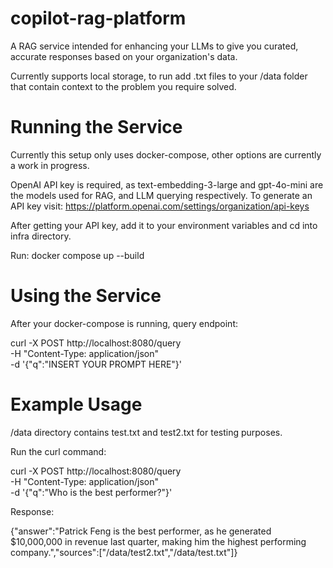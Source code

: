 # copilot-rag-platform

A RAG service intended for enhancing your LLMs to give you curated, accurate responses based on your organization's data.

Currently supports local storage, to run add .txt files to your /data folder that contain context
to the problem you require solved. 

# Running the Service

Currently this setup only uses docker-compose, other options are currently a work in progress.

OpenAI API key is required, as text-embedding-3-large and gpt-4o-mini are the models used for RAG, and LLM querying respectively. To generate an API key visit: https://platform.openai.com/settings/organization/api-keys 

After getting your API key, add it to your environment variables and cd into infra directory.

Run: docker compose up --build

# Using the Service

After your docker-compose is running, query endpoint:

curl -X POST http://localhost:8080/query \
  -H "Content-Type: application/json" \
  -d '{"q":"INSERT YOUR PROMPT HERE"}'

# Example Usage

/data directory contains test.txt and test2.txt for testing purposes.

Run the curl command:

curl -X POST http://localhost:8080/query \
  -H "Content-Type: application/json" \
  -d '{"q":"Who is the best performer?"}'

Response:

{"answer":"Patrick Feng is the best performer, as he generated $10,000,000 in revenue last quarter, making him the highest performing company.","sources":["/data/test2.txt","/data/test.txt"]}